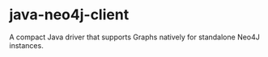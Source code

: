 java-neo4j-client
=================

A compact Java driver that supports Graphs natively for standalone Neo4J instances.
